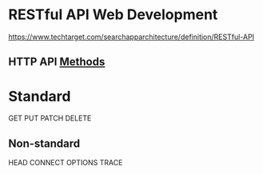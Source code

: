 # RESTful API Web Development

https://www.techtarget.com/searchapparchitecture/definition/RESTful-API

## HTTP API [Methods](https://developer.mozilla.org/en-US/docs/Web/HTTP/Methods)

# Standard

GET
PUT
PATCH
DELETE

## Non-standard

HEAD
CONNECT
OPTIONS
TRACE
